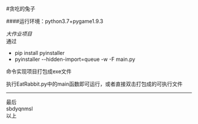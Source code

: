 #贪吃的兔子  

####运行环境：python3.7+pygame1.9.3
  
*大作业项目*  
通过
+ pip install pyinstaller
+ pyinstaller --hidden-import=queue -w -F main.py  
  
命令实现项目打包成exe文件  

执行EatRabbit.py中的main函数即可运行，或者直接双击打包成的可执行文件
  
  ---  
  最后  
  sbdyqnmsl  
  以上